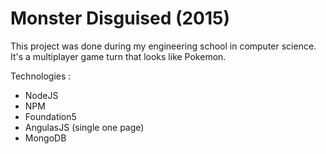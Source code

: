 # Monster Disguised (2015)
This project was done during my engineering school in computer science. 
It's a multiplayer game turn that looks like Pokemon.

Technologies : 
- NodeJS
- NPM
- Foundation5
- AngulasJS (single one page)
- MongoDB
